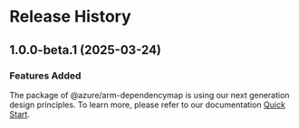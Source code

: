 # Release History
    
## 1.0.0-beta.1 (2025-03-24)

### Features Added

The package of @azure/arm-dependencymap is using our next generation design principles. To learn more, please refer to our documentation [Quick Start](https://aka.ms/azsdk/js/mgmt/quickstart).
